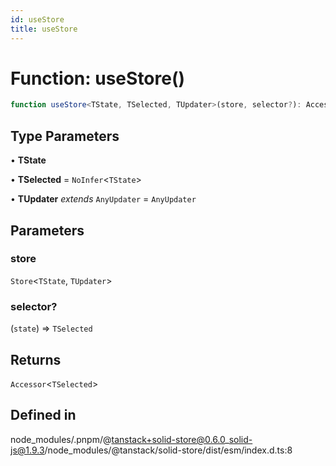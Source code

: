 ```yaml
---
id: useStore
title: useStore
---
```


# Function: useStore()

```ts
function useStore<TState, TSelected, TUpdater>(store, selector?): Accessor<TSelected>
```

## Type Parameters

• **TState**

• **TSelected** = `NoInfer`\<`TState`\>

• **TUpdater** *extends* `AnyUpdater` = `AnyUpdater`

## Parameters

### store

`Store`\<`TState`, `TUpdater`\>

### selector?

(`state`) => `TSelected`

## Returns

`Accessor`\<`TSelected`\>

## Defined in

node\_modules/.pnpm/@tanstack+solid-store@0.6.0\_solid-js@1.9.3/node\_modules/@tanstack/solid-store/dist/esm/index.d.ts:8

